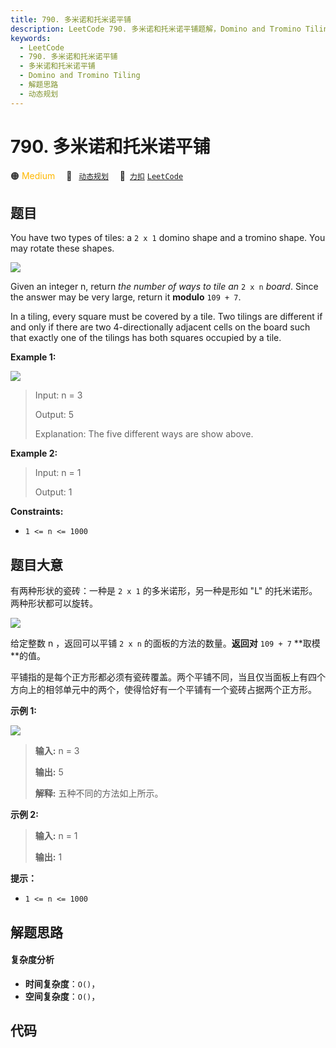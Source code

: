 ```yaml
---
title: 790. 多米诺和托米诺平铺
description: LeetCode 790. 多米诺和托米诺平铺题解，Domino and Tromino Tiling，包含解题思路、复杂度分析以及完整的 JavaScript 代码实现。
keywords:
  - LeetCode
  - 790. 多米诺和托米诺平铺
  - 多米诺和托米诺平铺
  - Domino and Tromino Tiling
  - 解题思路
  - 动态规划
---
```


# 790. 多米诺和托米诺平铺

🟠 <font color=#ffb800>Medium</font>&emsp; 🔖&ensp; [`动态规划`](/tag/dynamic-programming.md)&emsp; 🔗&ensp;[`力扣`](https://leetcode.cn/problems/domino-and-tromino-tiling) [`LeetCode`](https://leetcode.com/problems/domino-and-tromino-tiling)

## 题目

You have two types of tiles: a `2 x 1` domino shape and a tromino shape. You
may rotate these shapes.

![](https://assets.leetcode.com/uploads/2021/07/15/lc-domino.jpg)

Given an integer n, return _the number of ways to tile an_ `2 x n` _board_.
Since the answer may be very large, return it **modulo** `109 + 7`.

In a tiling, every square must be covered by a tile. Two tilings are different
if and only if there are two 4-directionally adjacent cells on the board such
that exactly one of the tilings has both squares occupied by a tile.



**Example 1:**

![](https://assets.leetcode.com/uploads/2021/07/15/lc-domino1.jpg)

> Input: n = 3
> 
> Output: 5
> 
> Explanation: The five different ways are show above.

**Example 2:**

> Input: n = 1
> 
> Output: 1

**Constraints:**

  * `1 <= n <= 1000`


## 题目大意

有两种形状的瓷砖：一种是 `2 x 1` 的多米诺形，另一种是形如 "L" 的托米诺形。两种形状都可以旋转。

![](https://assets.leetcode.com/uploads/2021/07/15/lc-domino.jpg)

给定整数 n ，返回可以平铺 `2 x n` 的面板的方法的数量。**返回对**  `109 + 7` **取模  **的值。

平铺指的是每个正方形都必须有瓷砖覆盖。两个平铺不同，当且仅当面板上有四个方向上的相邻单元中的两个，使得恰好有一个平铺有一个瓷砖占据两个正方形。



**示例 1:**

![](https://assets.leetcode.com/uploads/2021/07/15/lc-domino1.jpg)

> 
> 
> 
> 
> 
> **输入:** n = 3
> 
> **输出:** 5
> 
> **解释:** 五种不同的方法如上所示。
> 
> 

**示例 2:**

> 
> 
> 
> 
> 
> **输入:** n = 1
> 
> **输出:** 1
> 
> 



**提示：**

  * `1 <= n <= 1000`


## 解题思路

#### 复杂度分析

- **时间复杂度**：`O()`，
- **空间复杂度**：`O()`，

## 代码

```javascript

```